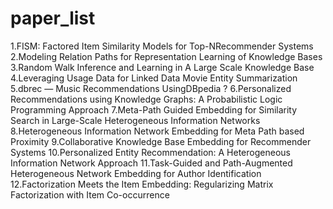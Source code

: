 # paper_list

1.FISM: Factored Item Similarity Models for Top-NRecommender Systems
2.Modeling Relation Paths for Representation Learning of Knowledge Bases
3.Random Walk Inference and Learning in A Large Scale Knowledge Base
4.Leveraging Usage Data for Linked Data Movie Entity Summarization
5.dbrec — Music Recommendations UsingDBpedia ?
6.Personalized Recommendations using Knowledge Graphs: A Probabilistic Logic Programming Approach
7.Meta-Path Guided Embedding for Similarity Search in Large-Scale Heterogeneous Information Networks
8.Heterogeneous Information Network Embedding for Meta Path based Proximity
9.Collaborative Knowledge Base Embedding for Recommender Systems
10.Personalized Entity Recommendation: A Heterogeneous Information Network Approach
11.Task-Guided and Path-Augmented Heterogeneous Network Embedding for Author Identification
12.Factorization Meets the Item Embedding: Regularizing Matrix Factorization with Item Co-occurrence